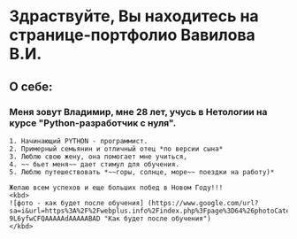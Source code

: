 # Здраствуйте, Вы находитесь на странице-портфолио Вавилова В.И.
## О себе:
### Меня зовут Владимир, мне 28 лет, учусь в Нетологии на курсе "Python-разработчик с нуля".
    1. Начинающий PYTHON - программист.
    2. Примерный семьянин и отличный отец *по версии сына*
    3. Люблю свою жену, она помогает мне учиться, 
    4. ~~ бьет меня~~ дает стимул для обучения.
    5. Люблю путешествовать *~~горы, солнце, море~~ поездки на работу)*
   
    Желаю всем успехов и еще больших побед в Новом Году!!!
    <kbd>
    ![фото - как будет после обучения] (https://www.google.com/url?sa=i&url=https%3A%2F%2Fwebplus.info%2Findex.php%3Fpage%3D64%26photoCategory%3D42%26max%3D1&psig=AOvVaw0mrkdZg4EoRmCz0YTjAdPi&ust=1673885223343000&source=images&cd=vfe&ved=0CBAQjRxqFwoTCNDv-9L6yfwCFQAAAAAdAAAAABAD "Как будет после обучения")
    </kbd>
    
